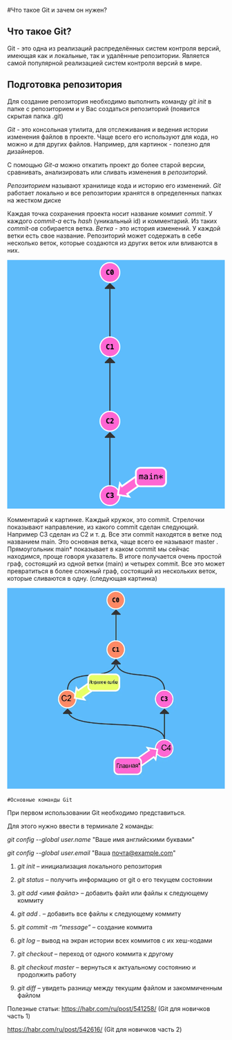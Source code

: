 #Что такое Git и зачем он нужен?

## Что такое Git?

Git - это одна из реализаций распределённых систем контроля версий, имеющая как и локальные, так и удалённые репозитории. Является самой популярной реализацией систем контроля версий в мире.
## Подготовка репозитория
Для создание репозитория необходимо выполнить команду *git init*  в папке с репозиторием и у Вас создаться репозиторий (появится скрытая папка .git)

*Git* - это консольная утилита, для отслеживания и ведения истории изменения файлов в проекте. Чаще всего его используют для кода, но можно и для других файлов. Например, для картинок - полезно для дизайнеров.

С помощью *Git-a* можно откатить проект до более старой версии, сравнивать, анализировать или сливать изменения в *репозиторий*.

*Репозиторием* называют хранилище кода и историю его изменений. *Git* работает локально и все репозитории хранятся в определенных папках на жестком диске

Каждая точка сохранения проекта носит название коммит *commit*. У каждого *commit-a* есть *hash* (уникальный id) и комментарий. Из таких *commit-ов* собирается ветка. *Ветка* - это история изменений. У каждой ветки есть свое название. Репозиторий может содержать в себе несколько веток, которые создаются из других веток или вливаются в них.

![здесь должна быть картинка](simple%20graph.webp)

Комментарий к картинке. Каждый кружок, это commit. Стрелочки показывают направление, из какого commit сделан следующий. Например C3 сделан из С2 и т. д. Все эти commit находятся в ветке под названием main. Это основная ветка, чаще всего ее называют master . Прямоугольник main* показывает в каком commit мы сейчас находимся, проще говоря указатель.
В итоге получается очень простой граф, состоящий из одной ветки (main) и четырех commit. Все это может превратиться в более сложный граф, состоящий из нескольких веток, которые сливаются в одну. (следующая картинка)

![здесь должна быть картинка](complex%20graph.webp)

    #Основные команды Git
При первом использовании Git необходимо представиться.

Для этого нужно ввести в терминале 2 команды:

*git config --global user.name* "Ваше имя английскими буквами"
 
*git config --global user.email* "Ваша почта@example.com"


1. *git init* – инициализация локального репозитория

2. *git status* – получить информацию от git о его текущем состоянии

3. *git add <имя файла>* – добавить файл или файлы к следующему коммиту

4. *git add .* – добавить все файлы к следующему коммиту

5. *git commit -m “message”* – создание коммита

6. *git log* – вывод на экран истории всех коммитов с их хеш-кодами

7. *git checkout* – переход от одного коммита к другому

8. *git checkout master* – вернуться к актуальному состоянию и продолжить работу

9. *git diff* – увидеть разницу между текущим файлом и закоммиченным файлом

Полезные статьи: 
https://habr.com/ru/post/541258/ (Git для новичков часть 1)

https://habr.com/ru/post/542616/ (Git для новичков часть 2)


